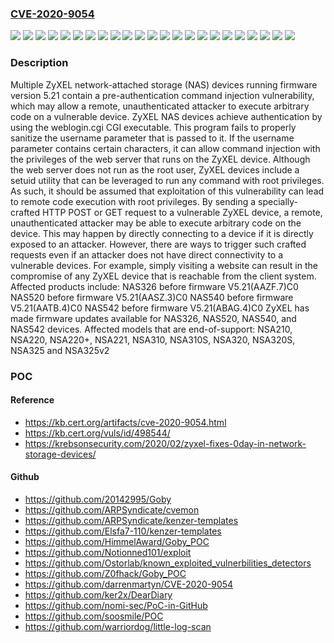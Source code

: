 ### [CVE-2020-9054](https://cve.mitre.org/cgi-bin/cvename.cgi?name=CVE-2020-9054)
![](https://img.shields.io/static/v1?label=Product&message=NAS326&color=blue)
![](https://img.shields.io/static/v1?label=Product&message=NAS520&color=blue)
![](https://img.shields.io/static/v1?label=Product&message=NAS540&color=blue)
![](https://img.shields.io/static/v1?label=Product&message=NAS542&color=blue)
![](https://img.shields.io/static/v1?label=Product&message=NSA210&color=blue)
![](https://img.shields.io/static/v1?label=Product&message=NSA220%2B&color=blue)
![](https://img.shields.io/static/v1?label=Product&message=NSA220&color=blue)
![](https://img.shields.io/static/v1?label=Product&message=NSA221&color=blue)
![](https://img.shields.io/static/v1?label=Product&message=NSA310&color=blue)
![](https://img.shields.io/static/v1?label=Product&message=NSA320&color=blue)
![](https://img.shields.io/static/v1?label=Product&message=NSA320S&color=blue)
![](https://img.shields.io/static/v1?label=Product&message=NSA325&color=blue)
![](https://img.shields.io/static/v1?label=Product&message=NSA325v2&color=blue)
![](https://img.shields.io/static/v1?label=Version&message=%20V4.75(AALH.2)C0%3C%3D%20%20V4.75(AALH.2)C0%20&color=brighgreen)
![](https://img.shields.io/static/v1?label=Version&message=%3D%20all%20&color=brighgreen)
![](https://img.shields.io/static/v1?label=Version&message=V4.75(AANV.2)C0%3C%3D%20V4.75(AANV.2)C0%20&color=brighgreen)
![](https://img.shields.io/static/v1?label=Version&message=V4.81(AAAJ.1)C0%3C%3D%20V4.81(AAAJ.1)C0%20&color=brighgreen)
![](https://img.shields.io/static/v1?label=Version&message=V4.81(AALS.1)C0%3C%3D%20V4.81(AALS.1)C0%20&color=brighgreen)
![](https://img.shields.io/static/v1?label=Version&message=V5.21(AASZ.3)C0%3C%3D%20V5.21(AASZ.3)C0%20&color=brighgreen)
![](https://img.shields.io/static/v1?label=Version&message=V5.21(AATB.4)C0%3C%3D%20V5.21(AATB.4)C0%20&color=brighgreen)
![](https://img.shields.io/static/v1?label=Version&message=V5.21(AAZF.7)C0%3C%3D%20V5.21(AAZF.7)C0%20&color=brighgreen)
![](https://img.shields.io/static/v1?label=Version&message=V5.21(ABAG.4)C0%3C%3D%20V5.21(ABAG.4)C0%20&color=brighgreen)
![](https://img.shields.io/static/v1?label=Vulnerability&message=CWE-78%20OS%20Command%20Injection&color=brighgreen)

### Description

Multiple ZyXEL network-attached storage (NAS) devices running firmware version 5.21 contain a pre-authentication command injection vulnerability, which may allow a remote, unauthenticated attacker to execute arbitrary code on a vulnerable device. ZyXEL NAS devices achieve authentication by using the weblogin.cgi CGI executable. This program fails to properly sanitize the username parameter that is passed to it. If the username parameter contains certain characters, it can allow command injection with the privileges of the web server that runs on the ZyXEL device. Although the web server does not run as the root user, ZyXEL devices include a setuid utility that can be leveraged to run any command with root privileges. As such, it should be assumed that exploitation of this vulnerability can lead to remote code execution with root privileges. By sending a specially-crafted HTTP POST or GET request to a vulnerable ZyXEL device, a remote, unauthenticated attacker may be able to execute arbitrary code on the device. This may happen by directly connecting to a device if it is directly exposed to an attacker. However, there are ways to trigger such crafted requests even if an attacker does not have direct connectivity to a vulnerable devices. For example, simply visiting a website can result in the compromise of any ZyXEL device that is reachable from the client system. Affected products include: NAS326 before firmware V5.21(AAZF.7)C0 NAS520 before firmware V5.21(AASZ.3)C0 NAS540 before firmware V5.21(AATB.4)C0 NAS542 before firmware V5.21(ABAG.4)C0 ZyXEL has made firmware updates available for NAS326, NAS520, NAS540, and NAS542 devices. Affected models that are end-of-support: NSA210, NSA220, NSA220+, NSA221, NSA310, NSA310S, NSA320, NSA320S, NSA325 and NSA325v2

### POC

#### Reference
- https://kb.cert.org/artifacts/cve-2020-9054.html
- https://kb.cert.org/vuls/id/498544/
- https://krebsonsecurity.com/2020/02/zyxel-fixes-0day-in-network-storage-devices/

#### Github
- https://github.com/20142995/Goby
- https://github.com/ARPSyndicate/cvemon
- https://github.com/ARPSyndicate/kenzer-templates
- https://github.com/Elsfa7-110/kenzer-templates
- https://github.com/HimmelAward/Goby_POC
- https://github.com/Notionned101/exploit
- https://github.com/Ostorlab/known_exploited_vulnerbilities_detectors
- https://github.com/Z0fhack/Goby_POC
- https://github.com/darrenmartyn/CVE-2020-9054
- https://github.com/ker2x/DearDiary
- https://github.com/nomi-sec/PoC-in-GitHub
- https://github.com/soosmile/POC
- https://github.com/warriordog/little-log-scan

